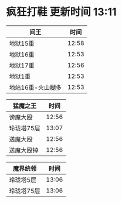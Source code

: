 # 疯狂打鞋 更新时间 13:11

| 间王   | 时间    |
|--------|-------|
| 地狱15重 | 12:58 |
| 地狱16重 | 12:53 |
| 地狱17重 | 12:56 |
| 地狱1重 | 12:53 |
| 地站16重-火山糊多 | 12:53 |

| 猛魔之王   | 时间    |
|--------|-------|
| 谤魔大殴 | 12:56 |
| 玲珑塔75层 | 13:07 |
| 送魔大殴 | 12:56 |
| 送魔大殴掉 | 12:56 |

| 魔界统领   | 时间    |
|--------|-------|
| 玲珑塔5层 | 13:06 |
| 玲珑塔75层 | 13:06 |